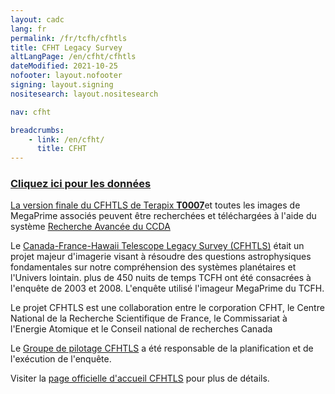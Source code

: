 ```yaml
---
layout: cadc
lang: fr
permalink: /fr/tcfh/cfhtls
title: CFHT Legacy Survey
altLangPage: /en/cfht/cfhtls
dateModified: 2021-10-25
nofooter: layout.nofooter
signing: layout.signing
nositesearch: layout.nositesearch

nav: cfht

breadcrumbs:
    - link: /en/cfht/
      title: CFHT
---
```


<h3><a href="/fr/recherche/?collection=CFHTTERAPIX&amp;Observation.instrument.name=MegaPrime" class="ui-link">Cliquez ici pour les données</a></h3>

<p>
  <a rel="external" href="http://terapix.iap.fr/rubrique.php?id_rubrique=268" class="ui-link">La version
    finale du CFHTLS de Terapix <strong>T0007</strong></a>et toutes les
  images de MegaPrime associés peuvent être recherchées et
  téléchargées à l'aide du
  système <a href="/fr/recherche/?collection=CFHTTERAPIX&amp;noexec=true" class="ui-link">Recherche
    Avancée du CCDA</a>
</p>


<p>
 Le <a rel="external" href="http://www.cfht.hawaii.edu/Science/CFHTLS" class="ui-link">Canada-France-Hawaii
 Telescope Legacy Survey (CFHTLS)</a> était un projet majeur
 d'imagerie visant à résoudre des questions astrophysiques
 fondamentales sur notre compréhension des systèmes planétaires et
 l'Univers lointain. plus de 450 nuits de temps TCFH ont été
 consacrées à l'enquête de 2003 et 2008. L'enquête utilisé l'imageur
 MegaPrime du TCFH.
</p>


<p>
  Le projet CFHTLS est une collaboration entre le corporation CFHT, le
  Centre National de la Recherche Scientifique de France, le
  Commissariat à l'Energie Atomique et le Conseil national de recherches Canada

</p>

<p>
  Le <a rel="external" href="http://www.cfht.hawaii.edu/Science/CFHTLS/cfhtlssg.html" class="ui-link"> 
    Groupe de pilotage CFHTLS</a> a été responsable de la planification et de l'exécution
  de l'enquête.
</p>

<p>
   Visiter la <a rel="external" href="http://www.cfht.hawaii.edu/Science/CFHTLS/" class="ui-link">page officielle d'accueil CFHTLS</a> pour plus de détails.
</p>
